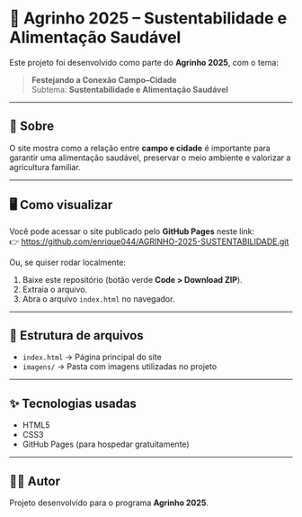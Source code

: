 # 🌿 Agrinho 2025 – Sustentabilidade e Alimentação Saudável

Este projeto foi desenvolvido como parte do **Agrinho 2025**, com o tema:

> **Festejando a Conexão Campo–Cidade**  
> Subtema: **Sustentabilidade e Alimentação Saudável**

---

## 📌 Sobre
O site mostra como a relação entre **campo e cidade** é importante para garantir uma alimentação saudável, preservar o meio ambiente e valorizar a agricultura familiar.

---

## 🖥️ Como visualizar
Você pode acessar o site publicado pelo **GitHub Pages** neste link:  
👉 https://github.com/enrique044/AGRINHO-2025-SUSTENTABILIDADE.git  

Ou, se quiser rodar localmente:  
1. Baixe este repositório (botão verde **Code > Download ZIP**).  
2. Extraia o arquivo.  
3. Abra o arquivo `index.html` no navegador.

---

## 📂 Estrutura de arquivos
- `index.html` → Página principal do site  
- `imagens/` → Pasta com imagens utilizadas no projeto  

---

## ✨ Tecnologias usadas
- HTML5  
- CSS3  
- GitHub Pages (para hospedar gratuitamente)

---

## 👩‍💻 Autor
Projeto desenvolvido para o programa **Agrinho 2025**.  
